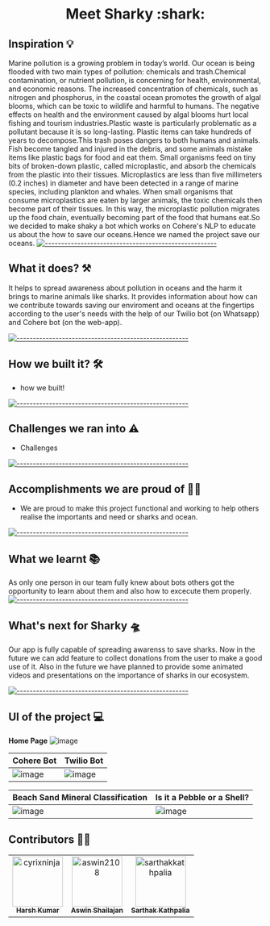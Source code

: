 <h1 align='center'> Meet Sharky :shark: </h1>

## Inspiration :bulb:
Marine pollution is a growing problem in today’s world. Our ocean is being flooded with two main types of pollution: chemicals and trash.Chemical contamination, or nutrient pollution, is concerning for health, environmental, and economic reasons. The increased concentration of chemicals, such as nitrogen and phosphorus, in the coastal ocean promotes the growth of algal blooms, which can be toxic to wildlife and harmful to humans. The negative effects on health and the environment caused by algal blooms hurt local fishing and tourism industries.Plastic waste is particularly problematic as a pollutant because it is so long-lasting. Plastic items can take hundreds of years to decompose.This trash poses dangers to both humans and animals. Fish become tangled and injured in the debris, and some animals mistake items like plastic bags for food and eat them. Small organisms feed on tiny bits of broken-down plastic, called microplastic, and absorb the chemicals from the plastic into their tissues. Microplastics are less than five millimeters (0.2 inches) in diameter and have been detected in a range of marine species, including plankton and whales. When small organisms that consume microplastics are eaten by larger animals, the toxic chemicals then become part of their tissues. In this way, the microplastic pollution migrates up the food chain, eventually becoming part of the food that humans eat.So we decided to make shaky a bot which works on Cohere's NLP to educate us about the how to save our oceans.Hence we named the project save our oceans.
[![-----------------------------------------------------](https://raw.githubusercontent.com/andreasbm/readme/master/assets/lines/colored.png)](#table-of-contents)

## What it does? :hammer_and_pick:
It helps to spread awareness about pollution in oceans and the harm it brings to marine animals like sharks. It provides information about how can we contribute towards saving our enviroment and oceans at the fingertips according to the user's needs with the help of our Twilio bot (on Whatsapp) and Cohere bot (on the web-app).

[![-----------------------------------------------------](https://raw.githubusercontent.com/andreasbm/readme/master/assets/lines/colored.png)](#table-of-contents)

## How we built it? :hammer_and_wrench:	

- how we built!


[![-----------------------------------------------------](https://raw.githubusercontent.com/andreasbm/readme/master/assets/lines/colored.png)](#table-of-contents)

## Challenges we ran into 	:warning:
- Challenges

[![-----------------------------------------------------](https://raw.githubusercontent.com/andreasbm/readme/master/assets/lines/colored.png)](#table-of-contents)

## Accomplishments we are proud of :man_student:
- We are proud to make this project functional and working to help others realise the importants and need or sharks and ocean.  

[![-----------------------------------------------------](https://raw.githubusercontent.com/andreasbm/readme/master/assets/lines/colored.png)](#table-of-contents)
## What we learnt :books:
As only one person in our team fully knew about bots others got the opportunity to learn about them and also how to excecute them properly.
[![-----------------------------------------------------](https://raw.githubusercontent.com/andreasbm/readme/master/assets/lines/colored.png)](#table-of-contents)
## What's next for Sharky :flying_saucer:
Our app is fully capable of spreading awarenss to save sharks. Now in the future we can add feature to collect donations from the user to make a good use of it. Also in the future we have planned to provide some animated videos and presentations on the importance of sharks in our ecosystem.

[![-----------------------------------------------------](https://raw.githubusercontent.com/andreasbm/readme/master/assets/lines/colored.png)](#table-of-contents)
## UI of the project :computer:
**Home Page**
![image](https://user-images.githubusercontent.com/72661784/193427749-8645bf63-4c6d-4f2d-971f-7f1a5eeb7e51.png)

Cohere Bot | Twilio Bot 
---|---
![image](https://user-images.githubusercontent.com/72661784/193427884-8eab217f-5194-4e38-9a7b-32ff1b54569f.png) | ![image](https://user-images.githubusercontent.com/72661784/193428272-c2fdfd1e-ad5a-423e-b491-b708ee2b0e46.png)

Beach Sand Mineral Classification | Is it a Pebble or a Shell?
--- | ---
![image](https://user-images.githubusercontent.com/72661784/193428015-75b1b80f-24e6-4003-9b1d-052cf89711de.png) | ![image](https://user-images.githubusercontent.com/72661784/193428037-03f4d155-58b2-4ebb-a1ab-8c3ee7027a02.png)

## Contributors :muscle::sunglasses:
<!-- readme: collaborators -start -->
<table>
<tr>
    <td align="center">
        <a href="https://github.com/cyrixninja">
            <img src="https://avatars.githubusercontent.com/u/61012869?v=4" width="100;" alt="cyrixninja"/>
            <br />
            <sub><b>Harsh Kumar</b></sub>
        </a>
    </td>
    <td align="center">
        <a href="https://github.com/aswin2108">
            <img src="https://avatars.githubusercontent.com/u/72661784?v=4" width="100;" alt="aswin2108"/>
            <br />
            <sub><b>Aswin Shailajan</b></sub>
        </a>
    </td>
    <td align="center">
        <a href="https://github.com/sarthakkathpalia">
            <img src="https://avatars.githubusercontent.com/u/85081359?v=4" width="100;" alt="sarthakkathpalia"/>
            <br />
            <sub><b>Sarthak Kathpalia</b></sub>
        </a>
    </td></tr>
</table>
<!-- readme: collaborators -end -->
